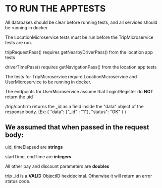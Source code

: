 # TO RUN THE APPTESTS

All databases should be clear before running tests, and all services should be running in docker. 

The LocationMicroservice tests must be run before the TripMicroservice tests are run.

tripRequestPass() requires getNearbyDriverPass() from the location app tests

driverTimePass() requires getNavigationPass() from the location app tests

The tests for TripMicroservice require LocationMicroservice and UserMicroservice to be running in docker.

The endpoints for UserMicroservice assume that Login/Register do **NOT** return the uid

/trip/confirm returns the _id as a field inside the "data" object of the response body. (Ex: { "data": {"_id" : "1"}, "status": "OK" } )

## We assumed that when passed in the request body:

uid, timeElapsed are **strings**

startTime, endTime are **integers**

All other pay and discount parameters are **doubles**

trip \_id is a **VALID** ObjectID hexidecimal. Otherwise it will return an error status code.


